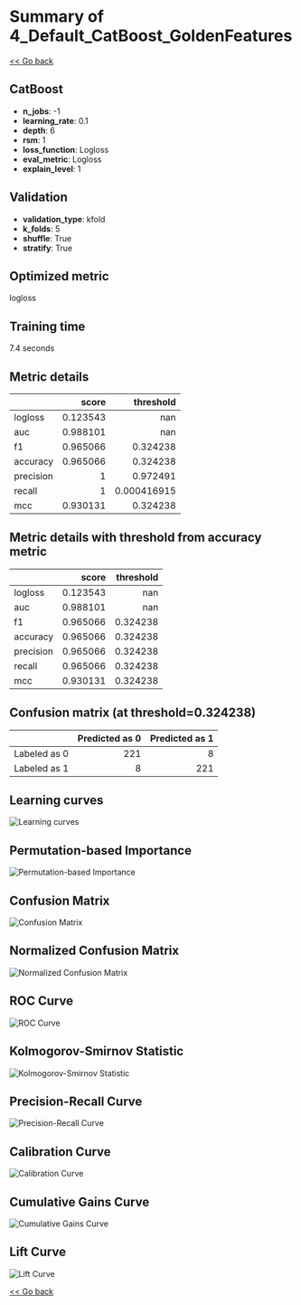 # Summary of 4_Default_CatBoost_GoldenFeatures

[<< Go back](../README.md)


## CatBoost
- **n_jobs**: -1
- **learning_rate**: 0.1
- **depth**: 6
- **rsm**: 1
- **loss_function**: Logloss
- **eval_metric**: Logloss
- **explain_level**: 1

## Validation
 - **validation_type**: kfold
 - **k_folds**: 5
 - **shuffle**: True
 - **stratify**: True

## Optimized metric
logloss

## Training time

7.4 seconds

## Metric details
|           |    score |     threshold |
|:----------|---------:|--------------:|
| logloss   | 0.123543 | nan           |
| auc       | 0.988101 | nan           |
| f1        | 0.965066 |   0.324238    |
| accuracy  | 0.965066 |   0.324238    |
| precision | 1        |   0.972491    |
| recall    | 1        |   0.000416915 |
| mcc       | 0.930131 |   0.324238    |


## Metric details with threshold from accuracy metric
|           |    score |   threshold |
|:----------|---------:|------------:|
| logloss   | 0.123543 |  nan        |
| auc       | 0.988101 |  nan        |
| f1        | 0.965066 |    0.324238 |
| accuracy  | 0.965066 |    0.324238 |
| precision | 0.965066 |    0.324238 |
| recall    | 0.965066 |    0.324238 |
| mcc       | 0.930131 |    0.324238 |


## Confusion matrix (at threshold=0.324238)
|              |   Predicted as 0 |   Predicted as 1 |
|:-------------|-----------------:|-----------------:|
| Labeled as 0 |              221 |                8 |
| Labeled as 1 |                8 |              221 |

## Learning curves
![Learning curves](learning_curves.png)

## Permutation-based Importance
![Permutation-based Importance](permutation_importance.png)
## Confusion Matrix

![Confusion Matrix](confusion_matrix.png)


## Normalized Confusion Matrix

![Normalized Confusion Matrix](confusion_matrix_normalized.png)


## ROC Curve

![ROC Curve](roc_curve.png)


## Kolmogorov-Smirnov Statistic

![Kolmogorov-Smirnov Statistic](ks_statistic.png)


## Precision-Recall Curve

![Precision-Recall Curve](precision_recall_curve.png)


## Calibration Curve

![Calibration Curve](calibration_curve_curve.png)


## Cumulative Gains Curve

![Cumulative Gains Curve](cumulative_gains_curve.png)


## Lift Curve

![Lift Curve](lift_curve.png)



[<< Go back](../README.md)
